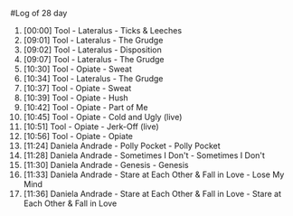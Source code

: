 #Log of 28 day

1. [00:00] Tool - Lateralus - Ticks & Leeches
1. [09:01] Tool - Lateralus - The Grudge
1. [09:02] Tool - Lateralus - Disposition
1. [09:07] Tool - Lateralus - The Grudge
1. [10:30] Tool - Opiate - Sweat
1. [10:34] Tool - Lateralus - The Grudge
1. [10:37] Tool - Opiate - Sweat
1. [10:39] Tool - Opiate - Hush
1. [10:42] Tool - Opiate - Part of Me
1. [10:45] Tool - Opiate - Cold and Ugly (live)
1. [10:51] Tool - Opiate - Jerk-Off (live)
1. [10:56] Tool - Opiate - Opiate
1. [11:24] Daniela Andrade - Polly Pocket - Polly Pocket
1. [11:28] Daniela Andrade - Sometimes I Don't - Sometimes I Don't
1. [11:30] Daniela Andrade - Genesis - Genesis
1. [11:33] Daniela Andrade - Stare at Each Other & Fall in Love - Lose My Mind
1. [11:36] Daniela Andrade - Stare at Each Other & Fall in Love - Stare at Each Other & Fall in Love
